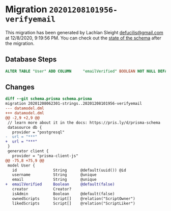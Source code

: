 # Migration `20201208101956-verifyemail`

This migration has been generated by Lachlan Sleight <defucilis@gmail.com> at 12/8/2020, 9:19:56 PM.
You can check out the [state of the schema](./schema.prisma) after the migration.

## Database Steps

```sql
ALTER TABLE "User" ADD COLUMN     "emailVerified" BOOLEAN NOT NULL DEFAULT false
```

## Changes

```diff
diff --git schema.prisma schema.prisma
migration 20201208062301-strings..20201208101956-verifyemail
--- datamodel.dml
+++ datamodel.dml
@@ -2,9 +2,9 @@
 // learn more about it in the docs: https://pris.ly/d/prisma-schema
 datasource db {
   provider = "postgresql"
-  url = "***"
+  url = "***"
 }
 generator client {
   provider = "prisma-client-js"
@@ -75,8 +75,9 @@
 model User {
   id                String      @default(uuid()) @id
   username          String      @unique
   email             String      @unique
+  emailVerified     Boolean     @default(false)
   creator           Creator?
   isAdmin           Boolean     @default(false)
   ownedScripts      Script[]    @relation("ScriptOwner")
   likedScripts      Script[]    @relation("ScriptLiker")
```
